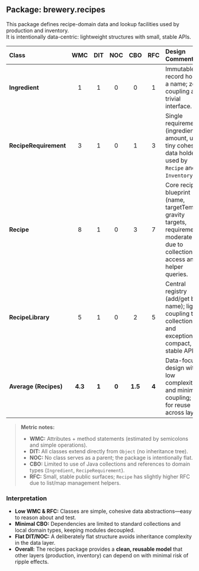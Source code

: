 ## **Package: brewery.recipes**

This package defines recipe-domain data and lookup facilities used by production and inventory.  
It is intentionally data-centric: lightweight structures with small, stable APIs.

| Class | WMC | DIT | NOC | CBO | RFC | **Design Comment** |
|:------|:---:|:---:|:---:|:---:|:---:|:--|
| **Ingredient** | 1 | 1 | 0 | 0 | 1 | Immutable record holding a name; zero coupling and trivial interface. |
| **RecipeRequirement** | 3 | 1 | 0 | 1 | 3 | Single requirement (ingredient, amount, unit); tiny cohesive data holder used by `Recipe` and `Inventory`. |
| **Recipe** | 8 | 1 | 0 | 3 | 7 | Core recipe blueprint (name, targetTemp, gravity targets, requirements); moderate RFC due to collection access and helper queries. |
| **RecipeLibrary** | 5 | 1 | 0 | 2 | 5 | Central registry (add/get by name); light coupling to collections and exceptions; compact, stable API. |
| **Average (Recipes)** | **4.3** | **1** | **0** | **1.5** | **4** | Data-focused design with low complexity and minimal coupling; ideal for reuse across layers. |

> **Metric notes:**
> - **WMC:** Attributes + method statements (estimated by semicolons and simple operations).
> - **DIT:** All classes extend directly from `Object` (no inheritance tree).
> - **NOC:** No class serves as a parent; the package is intentionally flat.
> - **CBO:** Limited to use of Java collections and references to domain types (`Ingredient`, `RecipeRequirement`).
> - **RFC:** Small, stable public surfaces; `Recipe` has slightly higher RFC due to list/map management helpers.

### **Interpretation**
- **Low WMC & RFC:** Classes are simple, cohesive data abstractions—easy to reason about and test.
- **Minimal CBO:** Dependencies are limited to standard collections and local domain types, keeping modules decoupled.
- **Flat DIT/NOC:** A deliberately flat structure avoids inheritance complexity in the data layer.
- **Overall:** The recipes package provides a **clean, reusable model** that other layers (production, inventory) can depend on with minimal risk of ripple effects.
